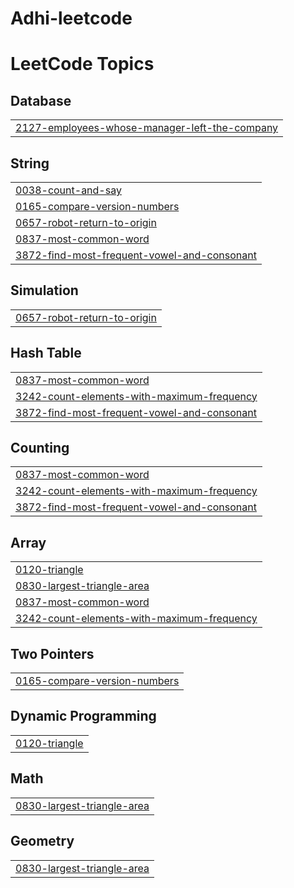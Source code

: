 # Adhi-leetcode
<!---LeetCode Topics Start-->
# LeetCode Topics
## Database
|  |
| ------- |
| [2127-employees-whose-manager-left-the-company](https://github.com/adhithyaaa2424/lc-solution/tree/master/2127-employees-whose-manager-left-the-company) |
## String
|  |
| ------- |
| [0038-count-and-say](https://github.com/adhithyaaa2424/lc-solution/tree/master/0038-count-and-say) |
| [0165-compare-version-numbers](https://github.com/adhithyaaa2424/lc-solution/tree/master/0165-compare-version-numbers) |
| [0657-robot-return-to-origin](https://github.com/adhithyaaa2424/lc-solution/tree/master/0657-robot-return-to-origin) |
| [0837-most-common-word](https://github.com/adhithyaaa2424/lc-solution/tree/master/0837-most-common-word) |
| [3872-find-most-frequent-vowel-and-consonant](https://github.com/adhithyaaa2424/lc-solution/tree/master/3872-find-most-frequent-vowel-and-consonant) |
## Simulation
|  |
| ------- |
| [0657-robot-return-to-origin](https://github.com/adhithyaaa2424/lc-solution/tree/master/0657-robot-return-to-origin) |
## Hash Table
|  |
| ------- |
| [0837-most-common-word](https://github.com/adhithyaaa2424/lc-solution/tree/master/0837-most-common-word) |
| [3242-count-elements-with-maximum-frequency](https://github.com/adhithyaaa2424/lc-solution/tree/master/3242-count-elements-with-maximum-frequency) |
| [3872-find-most-frequent-vowel-and-consonant](https://github.com/adhithyaaa2424/lc-solution/tree/master/3872-find-most-frequent-vowel-and-consonant) |
## Counting
|  |
| ------- |
| [0837-most-common-word](https://github.com/adhithyaaa2424/lc-solution/tree/master/0837-most-common-word) |
| [3242-count-elements-with-maximum-frequency](https://github.com/adhithyaaa2424/lc-solution/tree/master/3242-count-elements-with-maximum-frequency) |
| [3872-find-most-frequent-vowel-and-consonant](https://github.com/adhithyaaa2424/lc-solution/tree/master/3872-find-most-frequent-vowel-and-consonant) |
## Array
|  |
| ------- |
| [0120-triangle](https://github.com/adhithyaaa2424/lc-solution/tree/master/0120-triangle) |
| [0830-largest-triangle-area](https://github.com/adhithyaaa2424/lc-solution/tree/master/0830-largest-triangle-area) |
| [0837-most-common-word](https://github.com/adhithyaaa2424/lc-solution/tree/master/0837-most-common-word) |
| [3242-count-elements-with-maximum-frequency](https://github.com/adhithyaaa2424/lc-solution/tree/master/3242-count-elements-with-maximum-frequency) |
## Two Pointers
|  |
| ------- |
| [0165-compare-version-numbers](https://github.com/adhithyaaa2424/lc-solution/tree/master/0165-compare-version-numbers) |
## Dynamic Programming
|  |
| ------- |
| [0120-triangle](https://github.com/adhithyaaa2424/lc-solution/tree/master/0120-triangle) |
## Math
|  |
| ------- |
| [0830-largest-triangle-area](https://github.com/adhithyaaa2424/lc-solution/tree/master/0830-largest-triangle-area) |
## Geometry
|  |
| ------- |
| [0830-largest-triangle-area](https://github.com/adhithyaaa2424/lc-solution/tree/master/0830-largest-triangle-area) |
<!---LeetCode Topics End-->